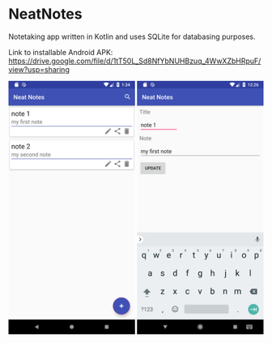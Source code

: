 # NeatNotes

Notetaking app written in Kotlin and uses SQLite for databasing purposes.

Link to installable Android APK: https://drive.google.com/file/d/1tT50L_Sd8NfYbNUHBzuq_4WwXZbHRpuF/view?usp=sharing

<img src="images/mainActivity_v1.2.png" width="250" > <img src="images/editNoteActivity.PNG" width="250" >

